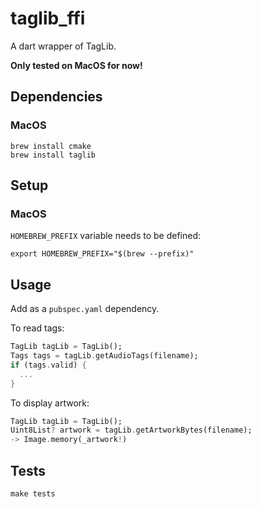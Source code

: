 # taglib_ffi

A dart wrapper of TagLib.

**Only tested on MacOS for now!**

## Dependencies

### MacOS

```shell
brew install cmake
brew install taglib
```

## Setup

### MacOS

`HOMEBREW_PREFIX` variable needs to be defined:

```shell
export HOMEBREW_PREFIX="$(brew --prefix)" 
```

## Usage

Add as a `pubspec.yaml` dependency.

To read tags:

```dart
TagLib tagLib = TagLib();
Tags tags = tagLib.getAudioTags(filename);
if (tags.valid) {
  ...
}
```

To display artwork:

```dart
TagLib tagLib = TagLib();
Uint8List? artwork = tagLib.getArtworkBytes(filename);
-> Image.memory(_artwork!)
```

## Tests

```shell
make tests
```
